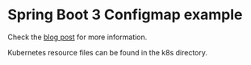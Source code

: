 # Spring Boot 3 Configmap example

Check the [blog post](https://blog.dkwr.de/development/spring/spring-boot-kubernetes-configmap/) for more information.

Kubernetes resource files can be found in the k8s directory.